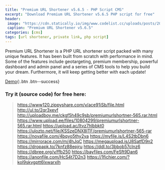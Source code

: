 ```yaml
---
title: "Premium URL Shortener v5.6.5 - PHP Script CMS"
excerpt: "Download Premium URL Shortener v5.6.5 PHP script for free"
header:
 image: "https://cdn.statically.io/img/www.codelist.cc/uploads/posts/2018-10/1540746693_premium-url-shortener.jpg"
 caption: "Premium URL Shortener v5.6.5"
categories: [cms]
tags: [url shortener, private link, php script]
---
```

Premium URL Shortener is a PHP URL shortener script packed with many unique features. It has been built from scratch with performance in mind. Some of the features include geotargeting, premium membership, powerful dashboard and admin panel and a series of CMS tools to help you build your dream. Furthermore, it will keep getting better with each update!

[Demo](https://codecanyon.net/item/premium-url-shortener/3688135){:.btn .btn--success}

### Try it (source code) for free here:

> https://www120.zippyshare.com/v/ace91iSb/file.html
> http://ul.to/2qr3xevf
> http://uploadboy.me/ckgf5h49c9sb/premiumurlshortner-565.rar.html
> https://www.upload.ee/files/10804299/premiumurlshortner-565.rar.html
> https://upload.ac/ltvz7hlbbkt0
> https://ulozto.net/file/KSSzeDNX8ITF/premiumurlshortner-565-rar
> https://novafile.com/4bqyo5thy2ya
> https://myfile.is/L4S2tbDbn6
> https://mirrorace.com/m/4hJqC
> https://megaupload.is/J8SatfD9n2
> https://dropapk.to/7knfz88epjru
> https://ddl.to/3bbob57clnz6
> https://dbree.org/v/ffb250
> https://bayfiles.com/FeSft9Dan6
> https://anonfile.com/HcS4t7D2n3
> https://1fichier.com/?kol9skvgptt6lxwarxlh
